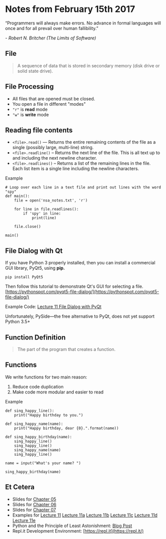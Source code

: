 # Notes from February 15th 2017
“Programmers will always make errors. No advance in formal languages will once and for all prevail over human fallibility.” 

<cite>- Robert N. Britcher (The Limits of Software) </cite>

## File
>A sequence of data that is stored in secondary memory (disk drive or solid state drive).

## File Processing
* All files that are opened must be closed.
* You open a file in different "modes"
* `"r"` is **read** mode
* `"w"` is **write** mode

## Reading file contents
* `<file>.read()` — Returns the entire remaining contents of the file as a single (possibly large, multi-line) string.
* `<file>.readline()` – Returns the next line of the file. This is all text up to and including the next newline character.
* `<file>.readlines()` – Returns a list of the remaining lines in the file. Each list item is a single line including the newline characters.

Example

    # Loop over each line in a text file and print out lines with the word "spy"
    def main():
        file = open('nsa_notes.txt', 'r')

        for line in file.readlines():
            if 'spy' in line:
                print(line)

        file.close()

    main()

## File Dialog with Qt

If you have Python 3 properly installed, then you can install a commercial GUI library,
PyQt5, using **pip.**

`pip install PyQt5`

Then follow this tutorial to demonstrate Qt's GUI for selecting a file.
[https://pythonspot.com/pyqt5-file-dialog/](https://pythonspot.com/pyqt5-file-dialog/)

Example Code: [Lecture 11 File Dialog with PyQt](../examples/lecture11_file_dialog.py)

Unfortunately, PySide—the free alternative to PyQt, does not yet support Python 3.5+

## Function Definition
>The part of the program that creates a function.

## Functions

We write functions for two main reason:

1. Reduce code duplication
2. Make code more modular and easier to read

Example

    def sing_happy_line():
        print("Happy birthday to you.")

    def sing_happy_name(name):
        print("Happy birthday, dear {0}.".format(name))

    def sing_happy_birthday(name):
        sing_happy_line()
        sing_happy_line()
        sing_happy_name(name)
        sing_happy_line()

    name = input("What's your name? ")

    sing_happy_birthday(name)


## Et Cetera
* Slides for [Chapter 05](http://mcsp.wartburg.edu/zelle/python/ppics3/slides/Chapter05.pptx)
* Slides for [Chapter 06](http://mcsp.wartburg.edu/zelle/python/ppics3/slides/Chapter06.pptx)
* Slides for [Chapter 07](http://mcsp.wartburg.edu/zelle/python/ppics3/slides/Chapter07.pptx)
* Examples for [Lecture 11](../examples/lecture11.py) [Lecture 11a](../examples/lecture11a.py) [Lecture 11b](../examples/lecture11b.py) [Lecture 11c](../examples/lecture11c.py) [Lecture 11d](../examples/lecture11d.py) [Lecture 11e](../examples/lecture11e.py)
* Python and the Principle of Least Astonishment: [Blog Post](http://lucumr.pocoo.org/2011/7/9/python-and-pola/)
* Repl.it Development Environment: [https://repl.it](https://repl.it/)